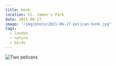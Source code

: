 ```yaml
---
title: Honk
location: St. James's Park
date: 2021-06-27
image: "/img/photo/2021-06-27-pelican-honk.jpg"
tags:
  - london
  - nature
  - birds
---
```


![Two pelicans](/img/photo/2021-06-27-pelican-honk.jpg)
